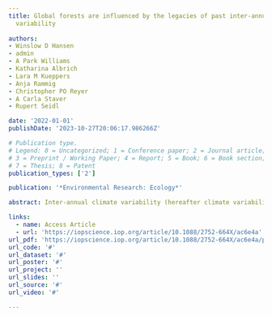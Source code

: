 ```yaml
---
title: Global forests are influenced by the legacies of past inter-annual temperature
  variability
  
authors:
- Winslow D Hansen
- admin
- A Park Williams
- Katharina Albrich
- Lara M Kueppers
- Anja Rammig
- Christopher PO Reyer
- A Carla Staver
- Rupert Seidl

date: '2022-01-01'
publishDate: '2023-10-27T20:06:17.986266Z'

# Publication type.
# Legend: 0 = Uncategorized; 1 = Conference paper; 2 = Journal article;
# 3 = Preprint / Working Paper; 4 = Report; 5 = Book; 6 = Book section;
# 7 = Thesis; 8 = Patent
publication_types: ['2']

publication: '*Environmental Research: Ecology*'

abstract: Inter-annual climate variability (hereafter climate variability) is increasing in many forested regions due to climate change. This variability could have larger near-term impacts on forests than decadal shifts in mean climate, but how forests will respond remains poorly resolved, particularly at broad scales. Individual trees, and even forest communities, often have traits and ecological strategies—the legacies of exposure to past variable conditions—that confer tolerance to subsequent climate variability. However, whether local legacies also shape global forest responses is unknown. Our objective was to assess how past and current climate variability influences global forest productivity. We hypothesized that forests exposed to large climate variability in the past would better tolerate current climate variability than forests for which past climate was relatively stable. We used historical (1950–1969) and contemporary (2000–2019) temperature, precipitation, and vapor pressure deficit (VPD) and the remotely sensed enhanced vegetation index (EVI) to quantify how historical and contemporary climate variability relate to patterns of contemporary forest productivity. Consistent with our hypothesis, forests exposed to large temperature variability in the past were more tolerant of contemporary temperature variability than forests where past temperatures were less variable. Forests were 19-fold times less sensitive to contemporary temperature variability where historical inter-annual temperature variability was 0.66 °C (two standard deviations) greater than the global average historical temperature variability. We also found that larger increases in temperature variability between the two study periods often eroded the tolerance conferred by the legacy effects of historical temperature variability. However, the hypothesis was not supported in the case of precipitation and VPD variability, potentially due to physiological tradeoffs inherent in how trees cope with dry conditions. We conclude that the sensitivity of forest productivity to imminent increases in temperature variability may be partially predictable based on the legacies of past conditions.

links:
  - name: Access Article
  - url: 'https://iopscience.iop.org/article/10.1088/2752-664X/ac6e4a'
url_pdf: 'https://iopscience.iop.org/article/10.1088/2752-664X/ac6e4a/pdf'
url_code: '#'
url_dataset: '#'
url_poster: '#'
url_project: ''
url_slides: ''
url_source: '#'
url_video: '#'

---
```

